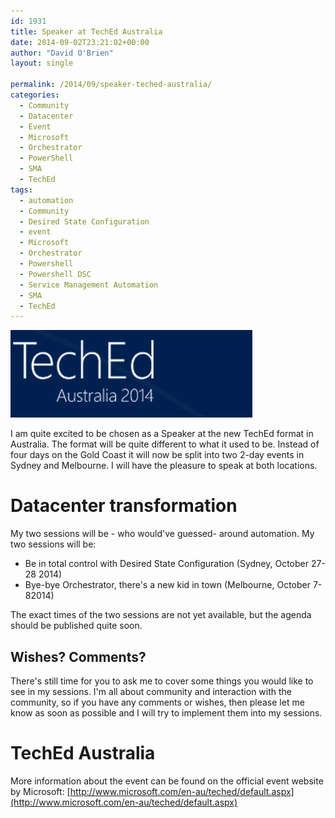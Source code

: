 ```yaml
---
id: 1931
title: Speaker at TechEd Australia
date: 2014-09-02T23:21:02+00:00
author: "David O'Brien"
layout: single

permalink: /2014/09/speaker-teched-australia/
categories:
  - Community
  - Datacenter
  - Event
  - Microsoft
  - Orchestrator
  - PowerShell
  - SMA
  - TechEd
tags:
  - automation
  - Community
  - Desired State Configuration
  - event
  - Microsoft
  - Orchestrator
  - Powershell
  - Powershell DSC
  - Service Management Automation
  - SMA
  - TechEd
---
```

![image](/media/2014/09/image.png)

I am quite excited to be chosen as a Speaker at the new TechEd format in Australia. The format will be quite different to what it used to be. Instead of four days on the Gold Coast it will now be split into two 2-day events in Sydney and Melbourne. I will have the pleasure to speak at both locations.

# Datacenter transformation

My two sessions will be - who would've guessed- around automation. My two sessions will be:

* Be in total control with Desired State Configuration (Sydney, October 27-28 2014)
* Bye-bye Orchestrator, there's a new kid in town (Melbourne, October 7-82014)

The exact times of the two sessions are not yet available, but the agenda should be published quite soon.

## Wishes? Comments?

There's still time for you to ask me to cover some things you would like to see in my sessions. I'm all about community and interaction with the community, so if you have any comments or wishes, then please let me know as soon as possible and I will try to implement them into my sessions.

# TechEd Australia

More information about the event can be found on the official event website by Microsoft: [http://www.microsoft.com/en-au/teched/default.aspx](http://www.microsoft.com/en-au/teched/default.aspx)





